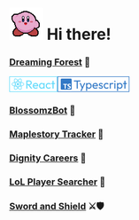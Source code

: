 # <img src="/images/kirby_wave.gif" alt="Kirby Waving" title="Kirby Waving"> Hi there!

### <a href="https://github.com/midorinom/Dreaming-Forest">Dreaming Forest</a> 🦋
<div style="display:flex">
<img src="/images/React.png" alt="React" title="React">
<img src="/images/Typescript.png" alt="Typescript" title="Typescript">
</div>

### <a href="https://github.com/midorinom/blossomzBot">BlossomzBot</a> 🤖

### <a href="https://github.com/midorinom/maplestory_tracker">Maplestory Tracker</a> 🍄

### <a href="https://github.com/otwsia/Project-Dignity-Frontend">Dignity Careers</a> 👷

### <a href="https://github.com/midorinom/lol_player_searcher">LoL Player Searcher</a> 🔎

### <a href="https://github.com/midorinom/sword_and_shield">Sword and Shield</a> ⚔🛡





<!--
**midorinom/midorinom** is a ✨ _special_ ✨ repository because its `README.md` (this file) appears on your GitHub profile.

Here are some ideas to get you started:

- 🔭 I’m currently working on ...
- 🌱 I’m currently learning ...
- 👯 I’m looking to collaborate on ...
- 🤔 I’m looking for help with ...
- 💬 Ask me about ...
- 📫 How to reach me: ...
- 😄 Pronouns: ...
- ⚡ Fun fact: ...
-->
